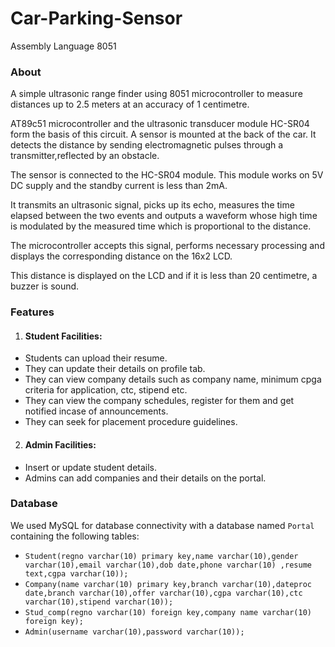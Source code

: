 # Car-Parking-Sensor

Assembly Language 8051

### About
A simple ultrasonic range finder using 8051 microcontroller to measure distances up to 2.5 meters at an accuracy of 1
centimetre. 

AT89c51 microcontroller and the ultrasonic transducer module HC-SR04 form the basis
of this circuit. 
A sensor is mounted at the back of the car. It detects the distance by sending electromagnetic
pulses through a transmitter,reflected by an obstacle.

The sensor is connected to the HC-SR04 module. This module works on 5V DC supply and 
the standby current is less than 2mA. 

It transmits an ultrasonic signal, picks up its
echo, measures the time elapsed between the two events and outputs a waveform whose
high time is modulated by the measured time which is proportional to the distance. 

The microcontroller accepts this signal, 
performs necessary processing and displays the corresponding distance on the 16x2 LCD. 

This distance is displayed on the LCD and if it is less than 20 centimetre, a buzzer is sound.


### Features
1. #### Student Facilities:
* Students can upload their resume.
* They can update their details on profile tab.
* They can view company details such as company name, minimum cpga criteria for application, ctc, stipend etc.
* They can view the company schedules, register for them and get notified incase of announcements. 
* They can seek for placement procedure guidelines.

2. #### Admin Facilities:
* Insert or update student details.
* Admins can add companies and their details on the portal.


### Database
We used MySQL for database connectivity with a database named `Portal` containing the following tables:

* `Student(regno varchar(10) primary key,name varchar(10),gender varchar(10),email varchar(10),dob date,phone varchar(10) ,resume text,cgpa varchar(10));`
* `Company(name varchar(10) primary key,branch varchar(10),dateproc date,branch varchar(10),offer varchar(10),cgpa varchar(10),ctc varchar(10),stipend varchar(10));`
* `Stud_comp(regno varchar(10) foreign key,company name varchar(10) foreign key);`
* `Admin(username varchar(10),password varchar(10));`

### 
